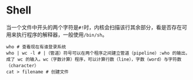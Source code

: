 # Shell

当一个文件中开头的两个字符是`#!`时，内核会扫描该行其余部分，看是否存在可用来执行程序的解释器，一般使用`/bin/sh`。


```shell
who # 查看现在有谁登录系统
who | wc -l # |（管道）符号可以在两个程序之间建立管道（pipeline）:who 的输出，成了 wc 的输入。wc（字数计算）程序，可以计算行数（line），字数（word）与字符数（character）
cat > filename # 创建文件
```


